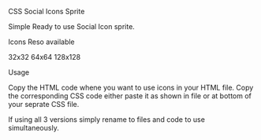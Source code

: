 CSS Social Icons Sprite

Simple Ready to use Social Icon sprite.

Icons Reso available

32x32
64x64
128x128

Usage

Copy the HTML code whene you want to use icons in your HTML file. Copy the corresponding CSS code either paste it as shown in file or at bottom of your seprate CSS file.

If using all 3 versions simply rename to files and code to use simultaneously.

